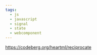 ```yaml
---
tags:
  - js
  - javascript
  - signal
  - state
  - webcomponent
---
```

https://codeberg.org/heartml/reciprocate
